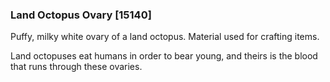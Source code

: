 ### Land Octopus Ovary [15140]

Puffy, milky white ovary of a land octopus. Material used for crafting items.

Land octopuses eat humans in order to bear young, and theirs is the blood that runs through these ovaries.